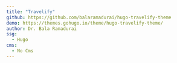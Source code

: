 ```yaml
---
title: "Travelify"
github: https://github.com/balaramadurai/hugo-travelify-theme
demo: https://themes.gohugo.io/theme/hugo-travelify-theme/
author: Dr. Bala Ramadurai
ssg:
  - Hugo
cms:
  - No Cms
---
```


